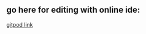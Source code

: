 ## go here for editing with online ide:
[gitpod link](http://gitpod.io/#https://github.com/WCI-ROBOTICS/vex-tests-1)
